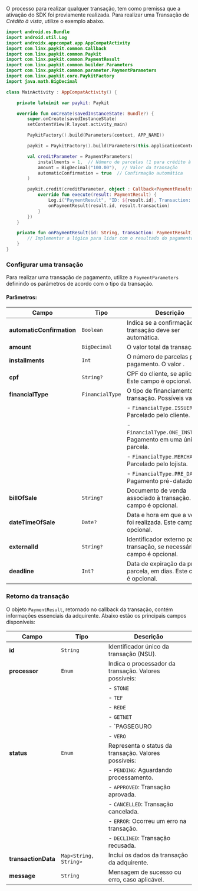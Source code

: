 O processo para realizar qualquer transação, tem como premissa que a ativação do SDK foi previamente realizada. 
Para realizar uma Transação de *Crédito à vista*, utilize o exemplo abaixo.

```kotlin
import android.os.Bundle
import android.util.Log
import androidx.appcompat.app.AppCompatActivity
import com.linx.paykit.common.Callback
import com.linx.paykit.common.Paykit
import com.linx.paykit.common.PaymentResult
import com.linx.paykit.common.builder.Parameters
import com.linx.paykit.common.parameter.PaymentParameters
import com.linx.paykit.core.PaykitFactory
import java.math.BigDecimal

class MainActivity : AppCompatActivity() {

    private lateinit var paykit: Paykit

    override fun onCreate(savedInstanceState: Bundle?) {
        super.onCreate(savedInstanceState)
        setContentView(R.layout.activity_main)

        PaykitFactory().build(Parameters(context, APP_NAME))

        paykit = PaykitFactory().build(Parameters(this.applicationContext, "Credito à Vista"))

        val creditParameter = PaymentParameters(
            installments = 1,  // Número de parcelas (1 para crédito à vista)
            amount = BigDecimal("100.00"),  // Valor da transação
            automaticConfirmation = true  // Confirmação automática
        )

        paykit.credit(creditParameter, object : Callback<PaymentResult> {
            override fun execute(result: PaymentResult) {
                Log.i("PaymentResult", "ID: ${result.id}, Transaction: ${result.transactionData}")
                onPaymentResult(result.id, result.transaction)
            }
        })
    }

    private fun onPaymentResult(id: String, transaction: PaymentResult) {
        // Implementar a lógica para lidar com o resultado do pagamento
    }
}
```

### Configurar uma transação

Para realizar uma transação de pagamento, utilize a `PaymentParameters` definindo os parâmetros de acordo com o tipo da transação.

#### Parâmetros:

| Campo                    | Tipo           | Descrição                                                                                  |
|--------------------------|----------------|--------------------------------------------------------------------------------------------|
| **automaticConfirmation** | `Boolean`      | Indica se a confirmação da transação deve ser automática.                                 |
| **amount**               | `BigDecimal`   | O valor total da transação.                                                               |
| **installments**         | `Int`         | O número de parcelas para pagamento. O valor .                                |
| **cpf**                  | `String?`      | CPF do cliente, se aplicável. Este campo é opcional.                                      |
| **financialType**        | `FinancialType` | O tipo de financiamento da transação. Possíveis valores:            |
|                          |                | - `FinancialType.ISSUER`: Parcelado pelo cliente.                                        |
|                          |                | - `FinancialType.ONE_INSTALMENT`: Pagamento em uma única parcela.                        |
|                          |                | - `FinancialType.MERCHANT`: Parcelado pelo lojista.                                      |
|                          |                | - `FinancialType.PRE_DATED`: Pagamento pré-datado.                                       |
| **billOfSale**           | `String?`      | Documento de venda associado à transação. Este campo é opcional.                          |
| **dateTimeOfSale**      | `Date?`        | Data e hora em que a venda foi realizada. Este campo é opcional.                         |
| **externalId**           | `String?`      | Identificador externo para a transação, se necessário. Este campo é opcional.            |
| **deadline**             | `Int?`         | Data de expiração da primeira parcela, em dias. Este campo é opcional.                   |



### Retorno da transação

O objeto `PaymentResult`, retornado no callback da transação, contém informações essenciais da adquirente. Abaixo estão os principais campos disponíveis:

| Campo      | Tipo     | Descrição                                                            |
|------------|----------|----------------------------------------------------------------------|
| **id**     | `String` | Identificador único da transação (NSU).                             |
| **processor** | `Enum`  | Indica o processador da transação. Valores possíveis:               |
|            |          | - `STONE`                                                           |
|            |          | - `TEF`                                                             |
|            |          | - `REDE`                                                            |
|            |          | - `GETNET`                                                          |
|            |          | - `PAGSEGURO                                                        |
|            |          | - `VERO`                                                            |
| **status** | `Enum`   | Representa o status da transação. Valores possíveis:                |
|            |          | - `PENDING`: Aguardando processamento.                               |
|            |          | - `APPROVED`: Transação aprovada.                                   |
|            |          | - `CANCELLED`: Transação cancelada.                                 |
|            |          | - `ERROR`: Ocorreu um erro na transação.                            |
|            |          | - `DECLINED`: Transação recusada.                                   |
| **transactionData** | `Map<String, String>` | Inclui os dados da transação da adquirente.               |
| **message** | `String` | Mensagem de sucesso ou erro, caso aplicável.  